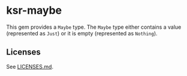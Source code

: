 # ksr-maybe

This gem provides a `Maybe` type. The `Maybe` type either contains a value
(represented as `Just`) or it is empty (represented as `Nothing`).

## Licenses

See [LICENSES.md](./LICENSES.md).
